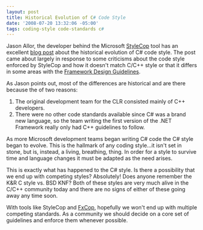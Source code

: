 ```yaml
---
layout: post
title: Historical Evolution of C# Code Style
date: '2008-07-20 13:32:06 -05:00'
tags: coding-style code-standards c#
---
```


Jason Allor, the developer behind the Microsoft [StyleCop](http://code.msdn.microsoft.com/sourceanalysis) tool has an excellent [blog post](http://blogs.msdn.com/sourceanalysis/archive/2008/05/25/a-difference-of-style.aspx) about the historical evolution of C# code style. The post came about largely in response to some criticisms about the code style enforced by StyleCop and how it doesn't match C/C++ style or that it differs in some areas with the [Framework Design Guidelines](http://amzn.to/28JOJA1). 

As Jason points out, most of the differences are historical and are there because the of two reasons:

1.  The original development team for the CLR consisted mainly of C++ developers.
2.  There were no other code standards available since C# was a brand new language, so the team writing the first version of the .NET Framework really only had C++ guidelines to follow.  

As more Microsoft development teams began writing C# code the C# style began to evolve. This is the hallmark of any coding style...it isn't set in stone, but is, instead, a living, breathing, thing. In order for a style to survive time and language changes it must be adapted as the need arises. 

This is exactly what has happened to the C# style. Is there a possibility that we end up with competing styles? Absolutely! Does anyone remember the K&R C style vs. BSD KNF? Both of these styles are very much alive in the C/C++ community today and there are no signs of either of these going away any time soon.

With tools like StyleCop and [FxCop](http://msdn.microsoft.com/en-us/library/bb429476(VS.80).aspx), hopefully we won't end up with multiple competing standards. As a community we should decide on a core set of guidelines and enforce them whenever possible.
